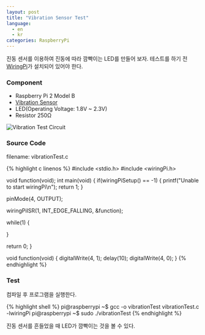 ```yaml
---
layout: post
title: "Vibration Sensor Test"
language:
  - en
  - kr
categories: RaspberryPi
---
```


진동 센서를 이용하여 진동에 따라 깜빡이는 LED를 만들어 보자. 테스트를 하기 전 [WiringPi]({{site.url}}/raspberrypi/2016/05/20/wiringPi-installation-en.html)가 설치되어 있어야 한다.

### Component

* Raspberry Pi 2 Model B
* [Vibration Sensor](https://www.dfrobot.com/wiki/index.php/DFRobot_Digital_Vibration_Sensor_V2_SKU:DFR0027)
* LED(Operating Voltage: 1.8V ~ 2.3V)
* Resistor 250Ω

![Vibration Test Circuit]({{site.url}}/images/rpi_vibration_test.png)

### Source Code

filename: vibrationTest.c

{% highlight c linenos %}
#include <stdio.h>
#include <wiringPi.h>

void function(void);
int main(void)
{
  if(wiringPiSetup() == -1)
  {
    printf("Unable to start wiringPi\n");
    return 1;
  }

  pinMode(4, OUTPUT);

  wiringPiISR(1, INT_EDGE_FALLING, &function);

  while(1)
  {

  }

  return 0;
}

void function(void)
{
  digitalWrite(4, 1);
  delay(10);
  digitalWrite(4, 0);
}
{% endhighlight %}

### Test

컴파일 후 프로그램을 실행한다.

{% highlight shell %}
pi@raspberrypi ~$ gcc -o vibrationTest vibrationTest.c -lwiringPi
pi@raspberrypi ~$ sudo ./vibrationTest
{% endhighlight %}

진동 센서를 흔들었을 때 LED가 깜빡이는 것을 볼 수 있다.
